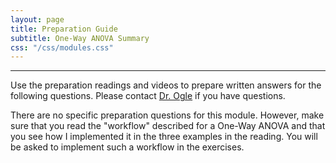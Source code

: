 ```yaml
---
layout: page
title: Preparation Guide
subtitle: One-Way ANOVA Summary
css: "/css/modules.css"
---
```


----

<div class="alert alert-warning">
Use the preparation readings and videos to prepare written answers for the following questions. Please contact <a href="mailto:dogle@northland.edu">Dr. Ogle</a> if you have questions.
</div>

There are no specific preparation questions for this module. However, make sure that you read the "workflow" described for a One-Way ANOVA and that you see how I implemented it in the three examples in the reading. You will be asked to implement such a workflow in the exercises.
